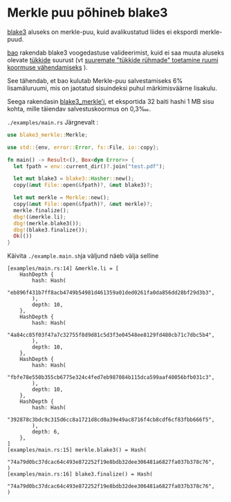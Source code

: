 # Merkle puu põhineb blake3

[blake3](https://github.com/BLAKE3-team/BLAKE3) aluseks on merkle-puu, kuid avalikustatud liides ei ekspordi merkle-puud.

[bao](https://github.com/oconnor663/bao) rakendab blake3 voogedastuse valideerimist, kuid ei saa muuta aluseks olevate [tükkide](https://github.com/oconnor663/bao/issues/34) suurust (vt [suuremate "tükkide rühmade" toetamine ruumi koormuse vähendamiseks](https://github.com/oconnor663/bao/issues/34) ).

See tähendab, et bao kulutab Merkle-puu salvestamiseks 6% lisamäluruumi, mis on jaotatud sisuindeksi puhul märkimisväärne lisakulu.

Seega rakendasin [blake3_merkle'i](https://github.com/rmw-lib/blake3_merkle), et eksportida 32 baiti hashi 1 MB sisu kohta, mille täiendav salvestuskoormus on 0,3‱.

`./examples/main.rs` Järgnevalt :

```rust
use blake3_merkle::Merkle;

use std::{env, error::Error, fs::File, io::copy};

fn main() -> Result<(), Box<dyn Error>> {
  let fpath = env::current_dir()?.join("test.pdf");

  let mut blake3 = blake3::Hasher::new();
  copy(&mut File::open(&fpath)?, &mut blake3)?;

  let mut merkle = Merkle::new();
  copy(&mut File::open(&fpath)?, &mut merkle)?;
  merkle.finalize();
  dbg!(&merkle.li);
  dbg!(merkle.blake3());
  dbg!(blake3.finalize());
  Ok(())
}
```

Käivita `./example.main.sh`ja väljund näeb välja selline

```
[examples/main.rs:14] &merkle.li = [
    HashDepth {
        hash: Hash(
            "eb896f431b7ff8acb4749b54981d461359a01ded0261fa0da856dd28bf29d3b3",
        ),
        depth: 10,
    },
    HashDepth {
        hash: Hash(
            "4a84cc85f03f47a7c32755f8d9d81c5d3f3e04548ee8129fd480cb71c7dbc5b4",
        ),
        depth: 10,
    },
    HashDepth {
        hash: Hash(
            "fbfe78e550b355cb6775e324c4fed7eb987084b115dca599aaf40056bfb031c3",
        ),
        depth: 10,
    },
    HashDepth {
        hash: Hash(
            "392878c3bdc9c315d6cc8a1721d8cd0a39e49ac8716f4cb8cdf6cf83fbb666f5",
        ),
        depth: 6,
    },
]
[examples/main.rs:15] merkle.blake3() = Hash(
    "74a79d0bc37dcac64c493e872252f19e8bdb32dee306481a6827fa037b378c76",
)
[examples/main.rs:16] blake3.finalize() = Hash(
    "74a79d0bc37dcac64c493e872252f19e8bdb32dee306481a6827fa037b378c76",
)
```